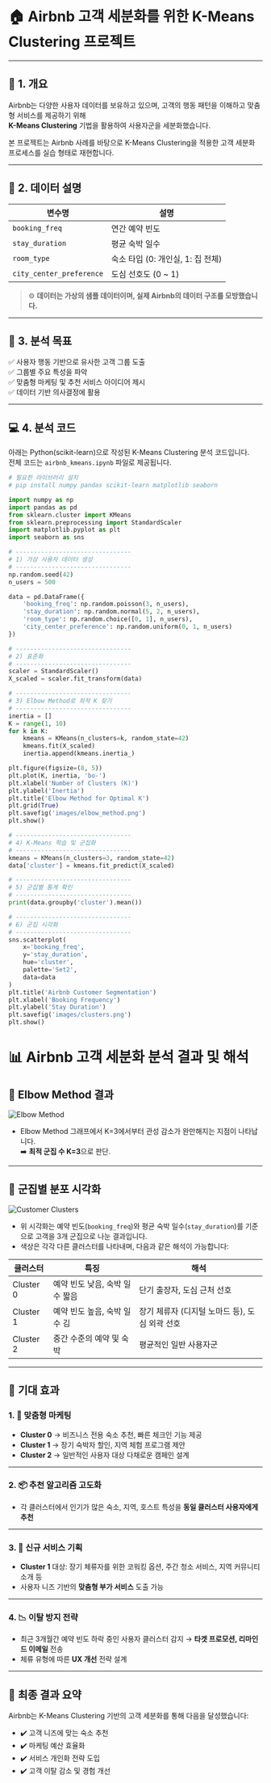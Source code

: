 # 🏠 Airbnb 고객 세분화를 위한 K-Means Clustering 프로젝트

---

## 📌 1. 개요

Airbnb는 다양한 사용자 데이터를 보유하고 있으며, 고객의 행동 패턴을 이해하고 맞춤형 서비스를 제공하기 위해  
**K-Means Clustering** 기법을 활용하여 사용자군을 세분화했습니다.

본 프로젝트는 Airbnb 사례를 바탕으로 K-Means Clustering을 적용한 고객 세분화 프로세스를 실습 형태로 재현합니다.

---

## 📂 2. 데이터 설명

| 변수명 | 설명 |
|--------|------|
| `booking_freq` | 연간 예약 빈도 |
| `stay_duration` | 평균 숙박 일수 |
| `room_type` | 숙소 타입 (0: 개인실, 1: 집 전체) |
| `city_center_preference` | 도심 선호도 (0 ~ 1) |

> ⚙️ **데이터는 가상의 샘플 데이터이며, 실제 Airbnb의 데이터 구조를 모방했습니다.**

---

## 🎯 3. 분석 목표

✅ 사용자 행동 기반으로 유사한 고객 그룹 도출  
✅ 그룹별 주요 특성을 파악  
✅ 맞춤형 마케팅 및 추천 서비스 아이디어 제시  
✅ 데이터 기반 의사결정에 활용

---

## 💻 4. 분석 코드

아래는 Python(scikit-learn)으로 작성된 K-Means Clustering 분석 코드입니다.  
전체 코드는 `airbnb_kmeans.ipynb` 파일로 제공됩니다.

```python
# 필요한 라이브러리 설치
# pip install numpy pandas scikit-learn matplotlib seaborn

import numpy as np
import pandas as pd
from sklearn.cluster import KMeans
from sklearn.preprocessing import StandardScaler
import matplotlib.pyplot as plt
import seaborn as sns

# --------------------------------
# 1) 가상 사용자 데이터 생성
# --------------------------------
np.random.seed(42)
n_users = 500

data = pd.DataFrame({
    'booking_freq': np.random.poisson(3, n_users),
    'stay_duration': np.random.normal(5, 2, n_users),
    'room_type': np.random.choice([0, 1], n_users),
    'city_center_preference': np.random.uniform(0, 1, n_users)
})

# --------------------------------
# 2) 표준화
# --------------------------------
scaler = StandardScaler()
X_scaled = scaler.fit_transform(data)

# --------------------------------
# 3) Elbow Method로 최적 K 찾기
# --------------------------------
inertia = []
K = range(1, 10)
for k in K:
    kmeans = KMeans(n_clusters=k, random_state=42)
    kmeans.fit(X_scaled)
    inertia.append(kmeans.inertia_)

plt.figure(figsize=(8, 5))
plt.plot(K, inertia, 'bo-')
plt.xlabel('Number of Clusters (K)')
plt.ylabel('Inertia')
plt.title('Elbow Method for Optimal K')
plt.grid(True)
plt.savefig('images/elbow_method.png')
plt.show()

# --------------------------------
# 4) K-Means 학습 및 군집화
# --------------------------------
kmeans = KMeans(n_clusters=3, random_state=42)
data['cluster'] = kmeans.fit_predict(X_scaled)

# --------------------------------
# 5) 군집별 통계 확인
# --------------------------------
print(data.groupby('cluster').mean())

# --------------------------------
# 6) 군집 시각화
# --------------------------------
sns.scatterplot(
    x='booking_freq',
    y='stay_duration',
    hue='cluster',
    palette='Set2',
    data=data
)
plt.title('Airbnb Customer Segmentation')
plt.xlabel('Booking Frequency')
plt.ylabel('Stay Duration')
plt.savefig('images/clusters.png')
plt.show()
```


# 📊 Airbnb 고객 세분화 분석 결과 및 해석

## 📌 Elbow Method 결과

![Elbow Method](images/elbow_method.png)

- Elbow Method 그래프에서 K=3에서부터 관성 감소가 완만해지는 지점이 나타납니다.  
  ➡️ **최적 군집 수 K=3**으로 판단.

---

## 📌 군집별 분포 시각화

![Customer Clusters](images/clusters.png)

- 위 시각화는 예약 빈도(`booking_freq`)와 평균 숙박 일수(`stay_duration`)를 기준으로 고객을 3개 군집으로 나눈 결과입니다.
- 색상은 각각 다른 클러스터를 나타내며, 다음과 같은 해석이 가능합니다:

| 클러스터 | 특징 | 해석 |
|----------|------|------|
| Cluster 0 | 예약 빈도 낮음, 숙박 일수 짧음 | 단기 출장자, 도심 근처 선호 |
| Cluster 1 | 예약 빈도 높음, 숙박 일수 김 | 장기 체류자 (디지털 노마드 등), 도심 외곽 선호 |
| Cluster 2 | 중간 수준의 예약 및 숙박 | 평균적인 일반 사용자군 |

---

## 🌟 기대 효과

### 1. 🎯 맞춤형 마케팅

- **Cluster 0** → 비즈니스 전용 숙소 추천, 빠른 체크인 기능 제공  
- **Cluster 1** → 장기 숙박자 할인, 지역 체험 프로그램 제안  
- **Cluster 2** → 일반적인 사용자 대상 다채로운 캠페인 설계

---

### 2. 📦 추천 알고리즘 고도화

- 각 클러스터에서 인기가 많은 숙소, 지역, 호스트 특성을 **동일 클러스터 사용자에게 추천**

---

### 3. 🚀 신규 서비스 기획

- **Cluster 1** 대상: 장기 체류자를 위한 코워킹 옵션, 주간 청소 서비스, 지역 커뮤니티 소개 등  
- 사용자 니즈 기반의 **맞춤형 부가 서비스** 도출 가능

---

### 4. 📉 이탈 방지 전략

- 최근 3개월간 예약 빈도 하락 중인 사용자 클러스터 감지 → **타겟 프로모션, 리마인드 이메일** 전송  
- 체류 유형에 따른 **UX 개선** 전략 설계

---

## 📝 최종 결과 요약

Airbnb는 K-Means Clustering 기반의 고객 세분화를 통해 다음을 달성했습니다:

- ✔️ 고객 니즈에 맞는 숙소 추천
- ✔️ 마케팅 예산 효율화
- ✔️ 서비스 개인화 전략 도입
- ✔️ 고객 이탈 감소 및 경험 개선
